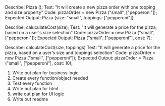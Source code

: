 Describe: Pizza ();
Test: "It will create a new pizza order with one topping and size property"
Code: pizzaOrder = new Pizza ("small", ["pepperoni"]);
Expected Output: Pizza {size: "small", toppings: ["pepperoni"]}


Describe: caluculateCost(size);
Test: "It will generate a price for the pizza, based on a user's size selection"
Code: pizzaOrder = new Pizza ("small", ["pepperoni"]);
Expected Output: Pizza ("small", ["pepperoni"], cost: 7);


Describe: calculateCost(size, toppings)
Test: "It will generate a price for the pizza, based on a user's size and toppings selection"
Code: pizzaOrder = new Pizza ("small", ["pepperoni"]);
Expected Output: pizzaOrder = Pizza ("small", ["pepperoni"], cost: 10);


1. Write out plan for business logic
2. Create every function/object needed
3. Test every function
4. Write out plan for html
5. write out plan for UI logic
6. Write out readme


